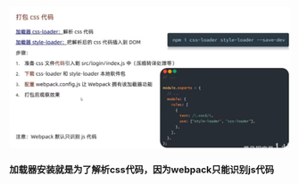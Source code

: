 ![image-20241028180859984](20.打包css代码.assets/image-20241028180859984.png)

### 加载器安装就是为了解析css代码，因为webpack只能识别js代码

